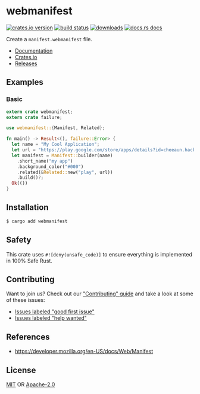 # webmanifest
[![crates.io version][1]][2] [![build status][3]][4]
[![downloads][5]][6] [![docs.rs docs][7]][8]

Create a `manifest.webmanifest` file.

- [Documentation][8]
- [Crates.io][2]
- [Releases][releases]

## Examples
### Basic
```rust
extern crate webmanifest;
extern crate failure;

use webmanifest::{Manifest, Related};

fn main() -> Result<(), failure::Error> {
  let name = "My Cool Application";
  let url = "https://play.google.com/store/apps/details?id=cheeaun.hackerweb";
  let manifest = Manifest::builder(name)
    .short_name("my app")
    .background_color("#000")
    .related(&Related::new("play", url))
    .build()?;
  Ok(())
}
```

## Installation
```sh
$ cargo add webmanifest
```

## Safety
This crate uses ``#![deny(unsafe_code)]`` to ensure everything is implemented in
100% Safe Rust.

## Contributing
Want to join us? Check out our ["Contributing" guide][contributing] and take a
look at some of these issues:

- [Issues labeled "good first issue"][good-first-issue]
- [Issues labeled "help wanted"][help-wanted]

## References
- https://developer.mozilla.org/en-US/docs/Web/Manifest

## License
[MIT](./LICENSE-MIT) OR [Apache-2.0](./LICENSE-APACHE)

[1]: https://img.shields.io/crates/v/webmanifest.svg?style=flat-square
[2]: https://crates.io/crates/webmanifest
[3]: https://img.shields.io/travis/chooxide/webmanifest.svg?style=flat-square
[4]: https://travis-ci.org/chooxide/webmanifest
[5]: https://img.shields.io/crates/d/webmanifest.svg?style=flat-square
[6]: https://crates.io/crates/webmanifest
[7]: https://img.shields.io/badge/docs-latest-blue.svg?style=flat-square
[8]: https://docs.rs/webmanifest

[releases]: https://github.com/chooxide/webmanifest/releases
[contributing]: https://github.com/chooxide/webmanifest/.github/CONTRIBUTING.md
[good-first-issue]: https://github.com/chooxide/webmanifest/labels/good%20first%20issue
[help-wanted]: https://github.com/chooxide/webmanifest/labels/help%20wanted
